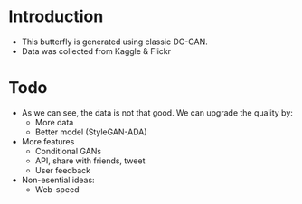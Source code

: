 # Introduction
- This butterfly is generated using classic DC-GAN.
- Data was collected from Kaggle & Flickr


# Todo
- As we can see, the data is not that good. We can upgrade the quality by:
    - More data
    - Better model (StyleGAN-ADA)
- More features
    - Conditional GANs
    - API, share with friends, tweet
    - User feedback
- Non-esential ideas:
    - Web-speed